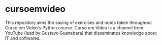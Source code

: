 # cursoemvideo
This repository aims the saving of exercises and notes taken throughout Curso em Vídeo's Python course.
Curso em Vídeo is a channel from YouTube (lead by Gustavo Guanabara) that disseminates knowledge about IT and softwares.
